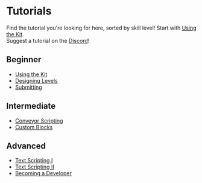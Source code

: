 # Tutorials
Find the tutorial you're looking for here, sorted by skill level! Start with [Using the Kit](/tutorials/using-the-kit.md).\
Suggest a tutorial on the [Discord](https://discord.gg/s3JJu9ypsJ)!
## Beginner
* [Using the Kit](/tutorials/using-the-kit.md)
* [Designing Levels](/tutorials/designing-levels.md)
* [Submitting](/tutorials/submitting.md)
## Intermediate
* [Conveyor Scripting](/tutorials/conveyor-scripting.md)
* [Custom Blocks](/tutorials/custom-blocks.md)
## Advanced
* [Text Scripting I](/tutorials/scripting-I.md)
* [Text Scripting II](/tutorials/scripting-II.md)
* [Becoming a Developer](/tutorials/becoming-a-dev.md)

